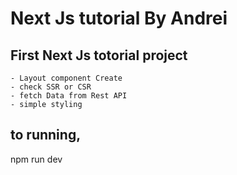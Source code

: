 # Next Js tutorial By Andrei

## First Next Js totorial project
    - Layout component Create
    - check SSR or CSR
    - fetch Data from Rest API
    - simple styling

## to running,

npm run dev

